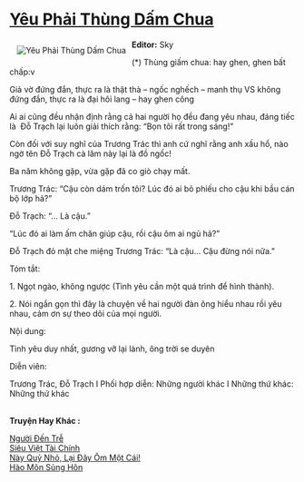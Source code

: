 <a href="https://utruyen.com/yeu-phai-thung-dam-chua/18576/" title="Yêu Phải Thùng Dấm Chua"><h1>Yêu Phải Thùng Dấm Chua</h1></a><div style="display:table"><img align="right" style="float: left; padding: 10px;" src="https://utruyen.com/images/story/200x260/yeu-phai-thung-dam-chua.jpg" alt="Yêu Phải Thùng Dấm Chua"><b>Editor:</b> Sky<p></p>(*) Thùng giấm chua: hay ghen, ghen bất chấp:v<p></p>Giả vờ đứng đắn, thực ra là thật thà – ngốc nghếch – manh thụ VS không đứng đắn, thực ra là đại hôi lang – hay ghen công<p></p>Ai ai cũng đều nhận định rằng cả hai người họ đều đang yêu nhau, đáng tiếc là  Đỗ Trạch lại luôn giải thích rằng: “Bọn tôi rất trong sáng!”<p></p>Còn đối với suy nghĩ của Trương Trác thì anh cứ nghĩ rằng anh xấu hổ, nào ngờ tên Đỗ Trạch cà lăm này lại là đồ ngốc!<p></p>Ba năm không gặp, vừa gặp đã co giò chạy mất.<p></p>Trương Trác: “Cậu còn dám trốn tôi? Lúc đó ai bỏ phiếu cho cậu khi bầu cán bộ lớp hả?”<p></p>Đỗ Trạch: “… Là cậu.”<p></p>“Lúc đó ai làm ấm chăn giúp cậu, rồi cậu ôm ai ngủ hả?”<p></p>Đỗ Trạch đỏ mặt che miệng Trương Trác: “Là cậu… Cậu đừng nói nữa.”<p></p>Tóm tắt:<p></p>1. Ngọt ngào, không ngược (Tình yêu cần một quá trình để hình thành).<p></p>2. Nói ngắn gọn thì đây là chuyện về hai người đàn ông hiểu nhau rồi yêu nhau, cảm ơn sự theo dõi của mọi người.<p></p>Nội dung:<p></p>Tình yêu duy nhất, gương vỡ lại lành, ông trời se duyên<p></p>Diễn viên:<p></p>Trương Trác, Đỗ Trạch I Phối hợp diễn: Những người khác I Những thứ khác: Những thứ khác</div><p><br><b>Truyện Hay Khác :</b></p><a href="https://utruyen.com/nguoi-den-tre/18564/" alt="Người Đến Trễ">Người Đến Trễ</a><br/><a href="https://github.com/quanluxury/ngontinhhot/tree/master/truyenhay/15412/" alt="Siêu Việt Tài Chính">Siêu Việt Tài Chính</a><br/><a href="https://github.com/quanluxury/ngontinhhot/tree/master/truyenhay/18882/" alt="Này Quỷ Nhỏ, Lại Đây Ôm Một Cái!">Này Quỷ Nhỏ, Lại Đây Ôm Một Cái!</a><br/><a href="https://dammyh.wordpress.com/2019/11/07/hao-mon-sung-hon/" alt="Hào Môn Sủng Hôn">Hào Môn Sủng Hôn</a><br/>